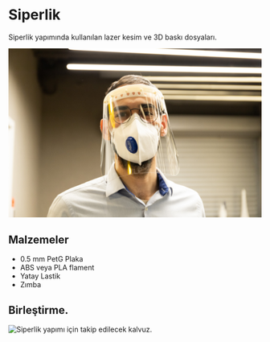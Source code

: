 # Siperlik
Siperlik yapımında kullanılan lazer kesim ve 3D baskı dosyaları.



![Siperlik](siperlik.jpg)






## Malzemeler

* 0.5 mm PetG Plaka
* ABS veya PLA flament
* Yatay Lastik
* Zımba






## Birleştirme.



![Siperlik yapımı için takip edilecek kalvuz.](SiperlikBirlestirmeKlavuzu.jpg)

